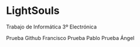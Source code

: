 # LightSouls
Trabajo de Informática 3º Electrónica

Prueba Github Francisco
Prueba Pablo
Prueba Ángel